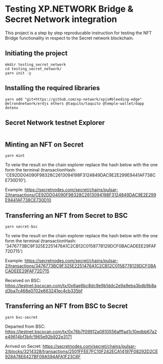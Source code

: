 # Testing XP.NETWORK Bridge & Secret Network integration

This project is a step by step reproducable instruction for testing the NFT Bridge functionality in respect to the Secret network blockchain.

## Initiating the project
```
mkdir testing_secret_network
cd testing_secret_network/
yarn init -y
```

## Installing the required libraries
```
yarn add "git+https://github.com/xp-network/xpjs#bleeding-edge" @elrondnetwork/erdjs ethers @taquito/taquito @temple-wallet/dapp dotenv
```

## Secret Network testnet Explorer
```

```

## Minting an NFT on Secret
```
yarn mint
```
To veiw the result on the chain explorer replace the hash below with the one form the terminal (transactionHash: 'CE92DD04090F98328C2613094198F3124849DAC9E2E299E9441AF738CE730D10').

Example: https://secretnodes.com/secret/chains/pulsar-2/transactions/CE92DD04090F98328C2613094198F3124849DAC9E2E299E9441AF738CE730D10

## Transferring an NFT from Secret to BSC
```
yarn secret-bsc
```
To veiw the result on the chain explorer replace the hash below with the one form the terminal (transactionHash: '3476773BC9F325E2251476A1C2CB12C0158778129DCF0BACADEEE29FAF72D715')

Example: https://secretnodes.com/secret/chains/pulsar-2/transactions/3476773BC9F325E2251476A1C2CB12C0158778129DCF0BACADEEE29FAF72D715

Received on BSC: https://testnet.bscscan.com/tx/0x6ae6bc8dc9e9b1ddc2e9a9eba3bdb9b8ad3ba7c468e0702e663241ec4cb335bf


## Transferring an NFT from BSC to Secret
```
yarn bsc-secret
```

Departed from BSC: https://testnet.bscscan.com/tx/0x76b7f09912a0810556afffad1c10edbb67a2e49614bf3bfc1965e92b922e3171

Arrived on Secret: https://secretnodes.com/secret/chains/pulsar-2/blocks/3214328/transactions/2501FFEE7FC10F242ECA14197F08292D2CE928A78E6427BF09A594AFA1F23C6F